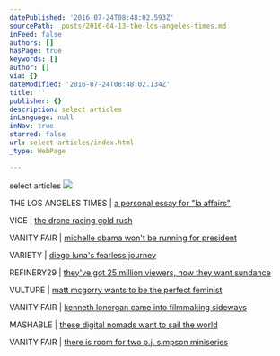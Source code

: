 ```yaml
---
datePublished: '2016-07-24T08:48:02.593Z'
sourcePath: _posts/2016-04-13-the-los-angeles-times.md
inFeed: false
authors: []
hasPage: true
keywords: []
author: []
via: {}
dateModified: '2016-07-24T08:48:02.134Z'
title: ''
publisher: {}
description: select articles
inLanguage: null
inNav: true
starred: false
url: select-articles/index.html
_type: WebPage

---
```

select articles
![](https://the-grid-user-content.s3-us-west-2.amazonaws.com/9786a1f7-e034-46d9-bcd8-051ab728c8a6.jpg)

THE LOS ANGELES TIMES | [a personal essay for "la affairs"][0]

VICE | [the drone racing gold rush][1]

VANITY FAIR | [michelle obama won't be running for president][2]

VARIETY | [diego luna's fearless journey][3]

REFINERY29 | [they've got 25 million viewers, now they want sundance][4]

VULTURE | [matt mcgorry wants to be the perfect feminist][5]

VANITY FAIR | [kenneth lonergan came into filmmaking sideways][6]

MASHABLE | [these digital nomads want to sail the world][7]

VANITY FAIR | [there is room for two o.j. simpson miniseries][8]

[0]: http://www.latimes.com/health/la-hm-la-affairs-20160409-story.html
[1]: https://sports.vice.com/en_us/article/the-drone-racing-gold-rush
[2]: http://www.vanityfair.com/news/2016/03/michelle-obama-sxsw
[3]: http://variety.com/2016/film/festivals/diego-luna-mr-pig-sundance-berlin-1201698453/
[4]: http://www.fastcompany.com/3046242/innovation-agents/refinery29-is-already-in-25-million-hearts-now-it-wants-to-get-into-sundan
[5]: http://www.vulture.com/2015/06/matt-mcgorry-on-why-bennett-cant-be-a-hero.html
[6]: http://www.vanityfair.com/hollywood/2016/01/kenneth-lonergan-manchester-by-the-sea-interview
[7]: http://mashable.com/2015/09/01/coboat-remote-work/#8q4zPjjy4Oqf
[8]: http://www.vanityfair.com/hollywood/2016/01/oj-made-in-america-review